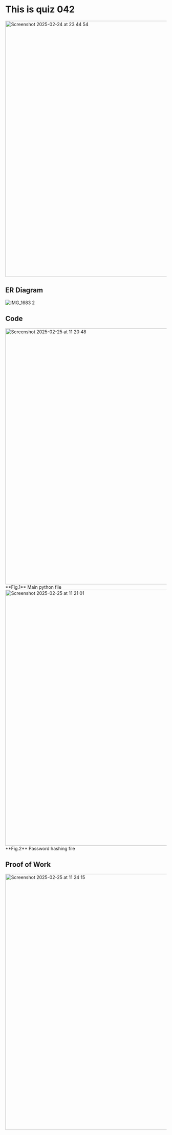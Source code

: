 # This is quiz 042
<img width="800" alt="Screenshot 2025-02-24 at 23 44 54" src="https://github.com/user-attachments/assets/aeff0763-c784-4624-961c-60731b3f2269" />

## ER Diagram

![IMG_1683 2](https://github.com/user-attachments/assets/3fa90703-8a2a-4151-a583-21a6affbcfc4)

## Code
<img width="800" alt="Screenshot 2025-02-25 at 11 20 48" src="https://github.com/user-attachments/assets/e45f94dc-bf40-4433-8303-95e433ee7be8" />
**Fig.1** Main python file
<img width="800" alt="Screenshot 2025-02-25 at 11 21 01" src="https://github.com/user-attachments/assets/d3ddb051-fdbc-44c9-93a1-d7a51360228e" />
**Fig.2** Password hashing file


## Proof of Work
<img width="800" alt="Screenshot 2025-02-25 at 11 24 15" src="https://github.com/user-attachments/assets/576b4faf-8238-43d2-addf-6265b9c4098c" />
